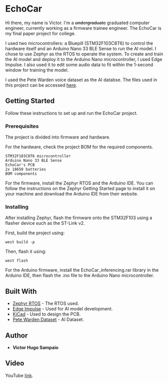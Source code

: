 # EchoCar

Hi there, my name is Victor. I'm a ~~undergraduate~~ graduated computer engineer, currently working as a firmware trainee engineer. The EchoCar is my final paper project for college.

I used two microcontrollers: a Bluepill (STM32F103C8T6) to control the hardware itself and an Arduino Nano 33 BLE Sense to run the AI model. I chose to use Zephyr as the RTOS to operate the system. To create and train the AI model and deploy it to the Arduino Nano microcontroller, I used Edge Impulse. I also used it to edit some audio data to fit within the 1-second window for training the model.

I used the Pete Warden voice dataset as the AI databse. The files used in this project can be accessed [here](https://drive.google.com/file/d/17HAxpKHDkPuj7wIeOMZ8yrCH6MHIF1b3/view?usp=sharing).

## Getting Started

Follow these instructions to set up and run the EchoCar project.

### Prerequisites

The project is divided into firmware and hardware.

For the hardware, check the project BOM for the required components.

```
STM32F103C8T6 microcontroller  
Arduino Nano 33 BLE Sense  
EchoCar's PCB  
2x 18650 batteries  
BOM components  
```

For the firmware, install the Zephyr RTOS and the Arduino IDE. You can follow the instructions on the Zephyr Getting Started page to install it on your machine and download the Arduino IDE from their website.

### Installing

After installing Zephyr, flash the firmware onto the STM32F103 using a flasher device such as the ST-Link v2.

First, build the project using:

```
west build -p
```

Then, flash it using:

```
west flash
```

For the Arduino firmware, install the EchoCar_inferencing.rar library in the Arduino IDE, then flash the .ino file to the Arduino Nano microcontroller.

## Built With

* [Zephyr RTOS](https://www.zephyrproject.org/) - The RTOS used.  
* [Edge Impulse](https://edgeimpulse.com/) - Used for AI model development.  
* [KiCad](https://www.kicad.org/) - Used to design the PCB.
* [Pete Warden Dataset](https://arxiv.org/pdf/1804.03209) - AI Dataset.

## Author

* **Victor Hugo Sampaio**

## Video
YouTube [link](https://youtu.be/iiWRqvPNBO4).

